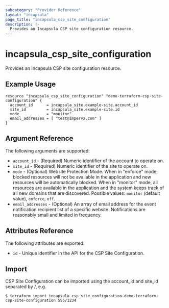 ```yaml
---
subcategory: "Provider Reference"
layout: "incapsula"
page_title: "incapsula_csp_site_configuration"
description: |- 
  Provides an Incapsula CSP site configuration resource.
---
```


# incapsula_csp_site_configuration

Provides an Incapsula CSP site configuration resource.

## Example Usage

```hcl
resource "incapsula_csp_site_configuration" "demo-terraform-csp-site-configuration" {
  account_id      = incapsula_site.example-site.account_id
  site_id         = incapsula_site.example-site.id
  mode            = "monitor"
  email_addresses = [ "test@imperva.com" ]
}
```

## Argument Reference

The following arguments are supported:

* `account_id` - (Required) Numeric identifier of the account to operate on.
* `site_id` - (Required) Numeric identifier of the site to operate on.
* `mode` - (Optional) Website Protection Mode. When in "enforce" mode, blocked resources will not be available in the application and new resources will be automatically blocked. When in "monitor" mode, all resources are available in the application and the system keeps track of all new domains that are discovered.
  Possible values: `monitor` (default value), `enforce`, `off`.
* `email_addresses` -  (Optional) An array of email address for the event notification recipient list of a specific website. Notifications are reasonably small and limited in frequency.

## Attributes Reference

The following attributes are exported:

* `id` - Unique identifier in the API for the CSP Site Configuration.

## Import

CSP Site Configuration can be imported using the account_id and site_id separated by /, e.g.

```
$ terraform import incapsula_csp_site_configuration.demo-terraform-csp-site-configuration 555/1234
```
